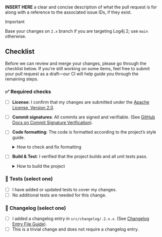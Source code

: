 **INSERT HERE** a clear and concise description of what the pull request is for along with a reference to the associated issue IDs, if they exist.

> [!IMPORTANT]  
> Base your changes on `2.x` branch if you are targeting Log4j 2; use `main` otherwise.

## Checklist

Before we can review and merge your changes, please go through the checklist below. If you're still working on some items, feel free to submit your pull request as a draft—our CI will help guide you through the remaining steps.

### ✅ Required checks

- [ ] **License**: I confirm that my changes are submitted under the [Apache License, Version 2.0](https://apache.org/licenses/LICENSE-2.0).
- [ ] **Commit signatures**: All commits are signed and verifiable. (See [GitHub Docs on Commit Signature Verification](https://docs.github.com/en/authentication/managing-commit-signature-verification/about-commit-signature-verification)).
- [ ] **Code formatting**: The code is formatted according to the project’s style guide.
  <details>
    <summary>How to check and fix formatting</summary>

    - To **check** formatting: `./mvnw spotless:check`
    - To **fix** formatting: `./mvnw spotless:apply`

    See [the build instructions](https://logging.apache.org/log4j/2.x/development.html#building) for details.
  </details>
- [ ] **Build & Test**: I verified that the project builds and all unit tests pass.
  <details>
    <summary>How to build the project</summary>

    Run: `./mvnw verify`

    See [the build instructions](https://logging.apache.org/log4j/2.x/development.html#building) for details.
  </details>

### 🧪 Tests (select one)

- [ ] I have added or updated tests to cover my changes.
- [ ] No additional tests are needed for this change.

### 📝 Changelog (select one)

- [ ] I added a changelog entry in `src/changelog/.2.x.x`. (See [Changelog Entry File Guide](https://logging.apache.org/log4j/tools/log4j-changelog.html#changelog-entry-file)).
- [ ] This is a trivial change and does not require a changelog entry.
